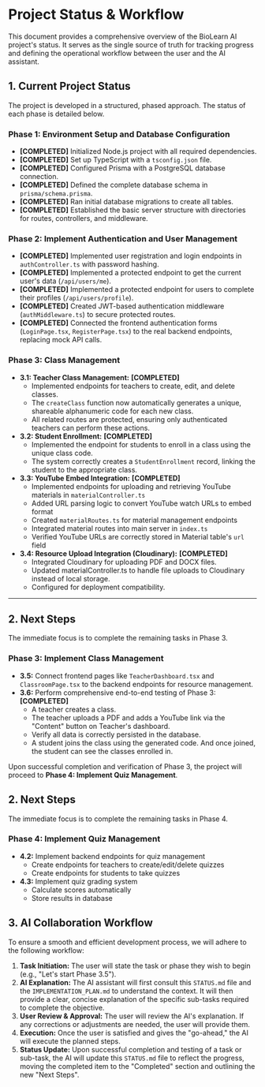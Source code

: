 # Project Status & Workflow

This document provides a comprehensive overview of the BioLearn AI project's status. It serves as the single source of truth for tracking progress and defining the operational workflow between the user and the AI assistant.

## 1. Current Project Status

The project is developed in a structured, phased approach. The status of each phase is detailed below.

### Phase 1: Environment Setup and Database Configuration
- **[COMPLETED]** Initialized Node.js project with all required dependencies.
- **[COMPLETED]** Set up TypeScript with a `tsconfig.json` file.
- **[COMPLETED]** Configured Prisma with a PostgreSQL database connection.
- **[COMPLETED]** Defined the complete database schema in `prisma/schema.prisma`.
- **[COMPLETED]** Ran initial database migrations to create all tables.
- **[COMPLETED]** Established the basic server structure with directories for routes, controllers, and middleware.

### Phase 2: Implement Authentication and User Management
- **[COMPLETED]** Implemented user registration and login endpoints in `authController.ts` with password hashing.
- **[COMPLETED]** Implemented a protected endpoint to get the current user's data (`/api/users/me`).
- **[COMPLETED]** Implemented a protected endpoint for users to complete their profiles (`/api/users/profile`).
- **[COMPLETED]** Created JWT-based authentication middleware (`authMiddleware.ts`) to secure protected routes.
- **[COMPLETED]** Connected the frontend authentication forms (`LoginPage.tsx`, `RegisterPage.tsx`) to the real backend endpoints, replacing mock API calls.

### Phase 3: Class Management
- **3.1: Teacher Class Management:** **[COMPLETED]**
  - Implemented endpoints for teachers to create, edit, and delete classes.
  - The `createClass` function now automatically generates a unique, shareable alphanumeric code for each new class.
  - All related routes are protected, ensuring only authenticated teachers can perform these actions.
- **3.2: Student Enrollment:** **[COMPLETED]**
  - Implemented the endpoint for students to enroll in a class using the unique class code.
  - The system correctly creates a `StudentEnrollment` record, linking the student to the appropriate class.
- **3.3: YouTube Embed Integration:** **[COMPLETED]**
  - Implemented endpoints for uploading and retrieving YouTube materials in `materialController.ts`
  - Added URL parsing logic to convert YouTube watch URLs to embed format
  - Created `materialRoutes.ts` for material management endpoints
  - Integrated material routes into main server in `index.ts`
  - Verified YouTube URLs are correctly stored in Material table's `url` field
- **3.4: Resource Upload Integration (Cloudinary):** **[COMPLETED]**
  - Integrated Cloudinary for uploading PDF and DOCX files.
  - Updated materialController.ts to handle file uploads to Cloudinary instead of local storage.
  - Configured for deployment compatibility.

---

## 2. Next Steps

The immediate focus is to complete the remaining tasks in Phase 3.

### Phase 3: Implement Class Management
- **3.5:** Connect frontend pages like `TeacherDashboard.tsx` and `ClassroomPage.tsx` to the backend endpoints for resource management.
- **3.6:** Perform comprehensive end-to-end testing of Phase 3: **[COMPLETED]**
  - A teacher creates a class.
  - The teacher uploads a PDF and adds a YouTube link via the "Content" button on Teacher's dashboard.
  - Verify all data is correctly persisted in the database.
  - A student joins the class using the generated code. And once joined, the student can see the classes enrolled in.
 
Upon successful completion and verification of Phase 3, the project will proceed to **Phase 4: Implement Quiz Management**.

## 2. Next Steps

The immediate focus is to complete the remaining tasks in Phase 4.

### Phase 4: Implement Quiz Management
- **4.2:** Implement backend endpoints for quiz management
  - Create endpoints for teachers to create/edit/delete quizzes
  - Create endpoints for students to take quizzes
- **4.3:** Implement quiz grading system
  - Calculate scores automatically
  - Store results in database

## 3. AI Collaboration Workflow

To ensure a smooth and efficient development process, we will adhere to the following workflow:

1.  **Task Initiation:** The user will state the task or phase they wish to begin (e.g., "Let's start Phase 3.5").
2.  **AI Explanation:** The AI assistant will first consult this `STATUS.md` file and the `IMPLEMENTATION_PLAN.md` to understand the context. It will then provide a clear, concise explanation of the specific sub-tasks required to complete the objective.
3.  **User Review & Approval:** The user will review the AI's explanation. If any corrections or adjustments are needed, the user will provide them.
4.  **Execution:** Once the user is satisfied and gives the "go-ahead," the AI will execute the planned steps.
5.  **Status Update:** Upon successful completion and testing of a task or sub-task, the AI will update this `STATUS.md` file to reflect the progress, moving the completed item to the "Completed" section and outlining the new "Next Steps".
